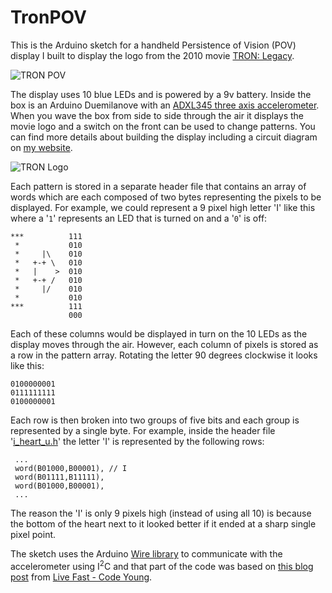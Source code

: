 # TronPOV

This is the Arduino sketch for a handheld Persistence of Vision (POV) display I built to display the logo from the 2010 movie [TRON: Legacy](http://www.imdb.com/title/tt1104001/). 

![TRON POV](http://www.tomtilley.net/projects/tron-pov/images/box_t.jpg)

The display uses 10 blue LEDs and is powered by a 9v battery.  Inside the box is an Arduino Duemilanove with an [ADXL345 three axis accelerometer](https://www.sparkfun.com/products/9836).  When you wave the box from side to side through the air it displays the movie logo and a switch on the front can be used to change patterns.  You can find more details about building the display including a circuit diagram on [my website](http://www.tomtilley.net/projects/tron-pov/).

![TRON Logo](http://www.tomtilley.net/projects/tron-pov/images/tron-pov_t.jpg)

Each pattern is stored in a separate header file that contains an array of words which are each composed of two bytes representing the pixels to be displayed.  For example, we could represent a 9 pixel high letter 'I' like this where a '`1`' represents an LED that is turned on and a '`0`' is off:

```
***          111
 *           010
 *     |\    010
 *   +-+ \   010
 *   |    >  010
 *   +-+ /   010
 *     |/    010
 *           010
***          111
             000
```

Each of these columns would be displayed in turn on the 10 LEDs as the display moves through the air.  However, each column of pixels is stored as a row in the pattern array. Rotating the letter 90 degrees clockwise it looks like this:

```
0100000001
0111111111
0100000001
```
Each row is then broken into two groups of five bits and each group is represented by a single byte.  For example, inside the header file '[i_heart_u.h](https://github.com/Tominator2/TronPOV/blob/master/tron_pov/i_heart_u.h)' the letter 'I'  is represented by the following rows:
```
 ...
 word(B01000,B00001), // I
 word(B01111,B11111),
 word(B01000,B00001),
 ...
```

The reason the 'I' is only 9 pixels high (instead of using all 10) is because the bottom of the heart next to it looked better if it ended at a sharp single pixel point.

The sketch uses the Arduino [Wire library](http://www.arduino.cc/en/Reference/Wire) to communicate with the accelerometer using I<sup>2</sup>C and that part of the code was based on [this blog post](http://codeyoung.blogspot.com/2009/11/adxl345-accelerometer-breakout-board.html) from [Live Fast - Code Young](http://codeyoung.blogspot.com/). 

